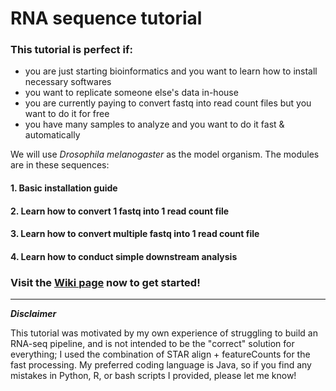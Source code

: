 # RNA sequence tutorial

### This tutorial is perfect if:

* you are just starting bioinformatics and you want to learn how to install necessary softwares
* you want to replicate someone else's data in-house
* you are currently paying to convert fastq into read count files but you want to do it for free
* you have many samples to analyze and you want to do it fast & automatically

We will use *Drosophila melanogaster* as the model organism. The modules are in these sequences:

#### 1. Basic installation guide
#### 2. Learn how to convert 1 fastq into 1 read count file
#### 3. Learn how to convert multiple fastq into 1 read count file
#### 4. Learn how to conduct simple downstream analysis


### Visit the [Wiki page](https://github.com/naoto-hikawa/RNAseq_tutorial/wiki) now to get started!

***

***Disclaimer***

This tutorial was motivated by my own experience of struggling to build an RNA-seq pipeline, and is not intended to be the "correct" solution for everything; I used the combination of STAR align + featureCounts for the fast processing. My preferred coding language is Java, so if you find any mistakes in Python, R, or bash scripts I provided, please let me know! 
